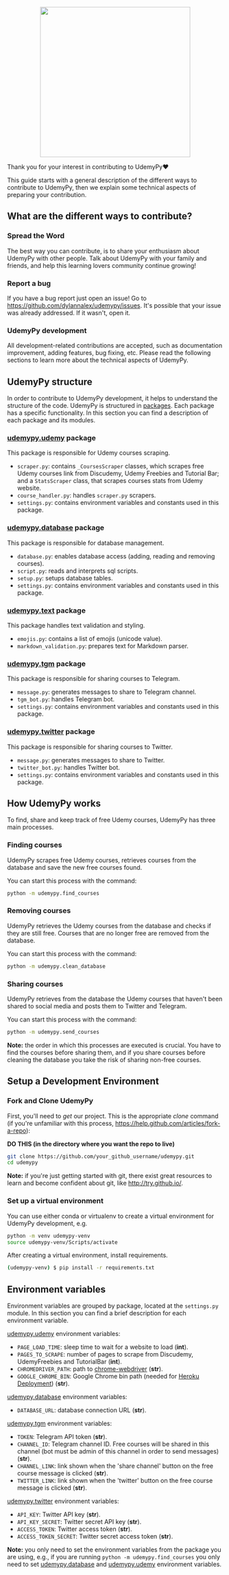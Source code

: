 <p align="center">
  <img width="350" height="350" src="../media/contributing-logo.png?raw=true">
</p>

Thank you for your interest in contributing to UdemyPy:heart:

This guide starts with a general description of the different ways to contribute
to UdemyPy, then we explain some technical aspects of preparing your contribution.

## What are the different ways to contribute?

### Spread the Word

The best way you can contribute, is to share your enthusiasm about UdemyPy with
other people. Talk about UdemyPy with your family and friends, and help this
learning lovers community continue growing!

### Report a bug

If you have a bug report just open an issue! Go to
<https://github.com/dylannalex/udemypy/issues>. It's possible that your issue was
already addressed. If it wasn't, open it.

### UdemyPy development

All development-related contributions are accepted, such as documentation
improvement, adding features, bug fixing, etc. Please read the following sections
to learn more about the technical aspects of UdemyPy.

## UdemyPy structure

In order to contribute to UdemyPy development, it helps to understand the structure
of the code. UdemyPy is structured in
[packages](https://docs.python.org/3/tutorial/modules.html#packages). Each package
has a specific functionality. In this section you can find a description of each
package and its modules.

### [udemypy.udemy](./udemypy/udemy) package

This package is responsible for Udemy courses scraping.

- `scraper.py`: contains `_CoursesScraper` classes, which scrapes free Udemy
  courses link from Discudemy, Udemy Freebies and Tutorial Bar; and a
  `StatsScraper` class, that scrapes courses stats from Udemy website.
- `course_handler.py`: handles `scraper.py` scrapers.
- `settings.py`: contains environment variables and constants used in this package.

### [udemypy.database](./udemypy/database) package

This package is responsible for database management.

- `database.py`: enables database access (adding, reading and removing courses).
- `script.py`: reads and interprets sql scripts.
- `setup.py`: setups database tables.
- `settings.py`: contains environment variables and constants used in this package.

### [udemypy.text](./udemypy/text) package

This package handles text validation and styling.

- `emojis.py`: contains a list of emojis (unicode value).
- `markdown_validation.py`: prepares text for Markdown parser.


### [udemypy.tgm](./udemypy/tgm) package

This package is responsible for sharing courses to Telegram.

- `message.py`: generates messages to share to Telegram channel.
- `tgm_bot.py`: handles Telegram bot.
- `settings.py`: contains environment variables and constants used in this package.

### [udemypy.twitter](./udemypy/twitter) package

This package is responsible for sharing courses to Twitter.

- `message.py`: generates messages to share to Twitter.
- `twitter_bot.py`: handles Twitter bot.
- `settings.py`: contains environment variables and constants used in this package.

## How UdemyPy works

To find, share and keep track of free Udemy courses, UdemyPy has three main
processes.

### Finding courses

UdemyPy scrapes free Udemy courses, retrieves courses from the database and save
the new free courses found.

You can start this process with the command:

```bash
python -m udemypy.find_courses
```

### Removing courses

UdemyPy retrieves the Udemy courses from the database and checks if they are
still free. Courses that are no longer free are removed from the database.

You can start this process with the command:

```bash
python -m udemypy.clean_database
```

### Sharing courses

UdemyPy retrieves from the database the Udemy courses that haven't been shared
to social media and posts them to Twitter and Telegram.

You can start this process with the command:

```bash
python -m udemypy.send_courses
```

**Note:** the order in which this processes are executed is crucial. You have
to find the courses before sharing them, and if you share courses before cleaning
the database you take the risk of sharing non-free courses.

## Setup a Development Environment

### Fork and Clone UdemyPy

First, you'll need to *get* our project. This is the appropriate *clone* command (if
you're unfamiliar with this process, <https://help.github.com/articles/fork-a-repo>):

**DO THIS (in the directory where you want the repo to live)**

```bash
git clone https://github.com/your_github_username/udemypy.git
cd udemypy
```

**Note:** if you're just getting started with git, there exist great resources to
learn and become confident about git, like <http://try.github.io/>.

### Set up a virtual environment

You can use either conda or virtualenv to create a virtual environment for
UdemyPy development, e.g.

```bash
python -m venv udemypy-venv
source udemypy-venv/Scripts/activate
```

After creating a virtual environment, install requirements.

```bash
(udemypy-venv) $ pip install -r requirements.txt
```

## Environment variables

Environment variables are grouped by package, located at the `settings.py` module.
In this section you can find a brief description for each environment variable.

[udemypy.udemy](./udemypy/udemy/settings.py) environment variables:

- `PAGE_LOAD_TIME`: sleep time to wait for a website to load (**int**).
- `PAGES_TO_SCRAPE`: number of pages to scrape from Discudemy, UdemyFreebies
  and TutorialBar (**int**).
- `CHROMEDRIVER_PATH`: path to [chrome-webdriver](https://chromedriver.chromium.org/)
  (**str**).
- `GOOGLE_CHROME_BIN`: Google Chrome bin path (needed for
  [Heroku Deployment](#heroku-deployment)) (**str**).

[udemypy.database](./udemypy/database/settings.py) environment variables:

- `DATABASE_URL`: database connection URL (**str**).

[udemypy.tgm](./udemypy/tgm/settings.py) environment variables:

- `TOKEN`: Telegram API token (**str**).
- `CHANNEL_ID`: Telegram channel ID. Free courses will be shared in this channel (bot
  must be admin of this channel in order to send messages) (**str**).
- `CHANNEL_LINK`: link shown when the 'share channel' button on the free course message
  is clicked (**str**).
- `TWITTER_LINK`: link shown when the 'twitter' button on the free course message is
  clicked (**str**).

[udemypy.twitter](./udemypy/twitter/settings.py) environment variables:

- `API_KEY`: Twitter API key (**str**).
- `API_KEY_SECRET`: Twitter secret API key (**str**).
- `ACCESS_TOKEN`: Twitter access token (**str**).
- `ACCESS_TOKEN_SECRET`: Twitter secret access token (**str**).

**Note:** you only need to set the environment variables from the package you are using, e.g.,
if you are running `python -m udemypy.find_courses` you only need to set
[udemypy.database](./udemypy/database/settings.py) and
[udemypy.udemy](./udemypy/udemy/settings.py) environment variables.


